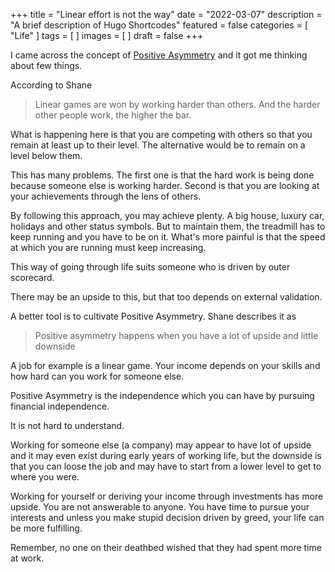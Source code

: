 +++
title = "Linear effort is not the way"
date = "2022-03-07"
description = "A brief description of Hugo Shortcodes"
featured = false
categories = [
  "Life"
]
tags = [
]
images = [
]
draft = false
+++

I came across the concept of [Positive Asymmetry](https://fs.blog/brain-food/march-6-2022/) and it got me thinking about few things.

According to Shane

> Linear games are won by working harder than others. And the harder other people work, the higher the bar.

What is happening here is that you are competing with others so that you remain at least up to their level. The alternative would be to remain on a level below them.

This has many problems. The first one is that the hard work is being done because someone else is working harder. Second is that you are looking at your achievements through the lens of others.

By following this approach, you may achieve plenty. A big house, luxury car, holidays and other status symbols. But to maintain them, the treadmill has to keep running and you have to be on it. What's more painful is that the speed at which you are running must keep increasing.

This way of going through life suits someone who is driven by outer scorecard.

There may be an upside to this, but that too depends on external validation.

A better tool is to cultivate Positive Asymmetry. Shane describes it as

> Positive asymmetry happens when you have a lot of upside and little downside

A job for example is a linear game. Your income depends on your skills and how hard can you work for someone else.

Positive Asymmetry is the independence which you can have by pursuing financial independence.

It is not hard to understand.

Working for someone else (a company) may appear to have lot of upside and it may even exist during early years of working life, but the downside is that you can loose the job and may have to start from a lower level to get to where you were.

Working for yourself or deriving your income through investments has more upside. You are not answerable to anyone. You have time to pursue your interests and unless you make stupid decision driven by greed, your life can be more fulfilling.

Remember, no one on their deathbed wished that they had spent more time at work.

